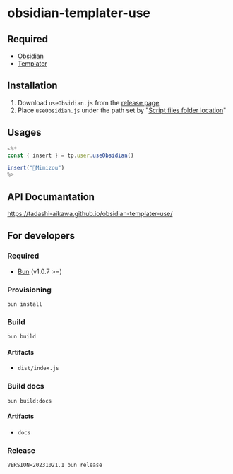 # obsidian-templater-use

## Required

- [Obsidian]
- [Templater]

## Installation

1. Download `useObsidian.js` from the [release page]
2. Place `useObsidian.js` under the path set by "[Script files folder location]"

## Usages

```js
<%*
const { insert } = tp.user.useObsidian()

insert("🦉Mimizou")
%>
```

## API Documantation

https://tadashi-aikawa.github.io/obsidian-templater-use/

## For developers

### Required

- [Bun] (v1.0.7 >=)

### Provisioning

```console
bun install
```

### Build

```console
bun build
```

#### Artifacts

- `dist/index.js`

### Build docs

```console
bun build:docs
```

#### Artifacts

- `docs`

### Release

```console
VERSION=20231021.1 bun release
```

[Obsidian]: https://obsidian.md/
[Templater]: https://github.com/SilentVoid13/Templater
[Bun]: https://bun.sh/

[release page]: https://github.com/tadashi-aikawa/obsidian-templater-use/releases
[Script files folder location]: https://silentvoid13.github.io/Templater/user-functions/script-user-functions.html?highlight=user%20scipts%20function#define-a-script-user-function

